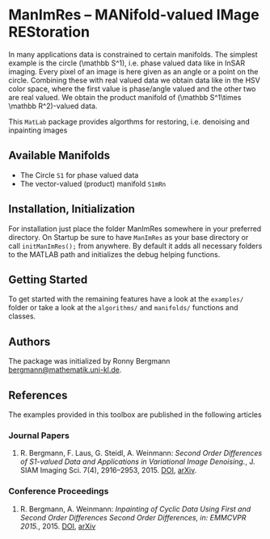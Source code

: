 # ManImRes – MANifold-valued IMage REStoration

In many applications data is constrained to certain manifolds. The simplest
example is the circle \(\mathbb S^1\), i.e. phase valued data like in InSAR
imaging. Every pixel of an image is here given as an angle or a point on the
circle. Combining these with real valued data we obtain data like in the HSV
color space, where the first value is phase/angle valued and the other two are
real valued. We obtain the product manifold of
\(\mathbb S^1\times \mathbb R^2\)-valued data. 

This `MatLab` package provides algorthms for restoring, i.e. denoising and inpainting images


## Available Manifolds
* The Circle `S1` for phase valued data
* The vector-valued (product) manifold `S1mRn`

## Installation, Initialization

For installation just place the folder ManImRes somewhere in your preferred  
directory. On Startup be sure to have `ManImRes` as your base directory or  
call `initManImRes();` from anywhere. By default it adds all necessary folders  
to the MATLAB path and initializes the debug helping functions.

## Getting Started
To get started with the remaining features have a look at the `examples/` folder
or take a look at the `algorithms/` and `manifolds/` functions and classes.

## Authors
The package was initialized by Ronny Bergmann <bergmann@mathematik.uni-kl.de>.

## References
The examples provided in this toolbox are published in the following articles

### Journal Papers
1. R. Bergmann, F. Laus, G. Steidl, A. Weinmann: *Second Order Differences of S1-valued Data and Applications in Variational Image Denoising.*, J. SIAM Imaging Sci. 7(4), 2916–2953, 2015. [DOI](http://dx.doi.org/10.1137/140969993), [arXiv](http://arxiv.org/pdf/1405.5349v1.pdf).

### Conference Proceedings
1. R. Bergmann, A. Weinmann: *Inpainting of Cyclic Data Using First and Second Order Differences Second Order Differences, in: EMMCVPR 2015.*, 2015. [DOI](http://dx.doi.org/10.1007/978-3-319-14612-6_12), [arXiv](http://arxiv.org/pdf/1410.1998v1.pdf)
